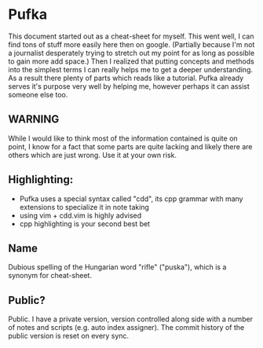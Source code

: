 # Pufka
This document started out as a cheat-sheet for myself.
This went well, I can find tons of stuff more easily here then on google.
(Partially because I'm not a journalist desperately trying to stretch out
my point for as long as possible to gain more add space.)
Then I realized that putting concepts and
methods into the simplest terms I can really helps me to get a deeper understanding.
As a result there plenty of parts which reads like a tutorial.
Pufka already serves it's purpose very well by helping me,
however perhaps it can assist someone else too.

## WARNING
While I would like to think most of the information contained is quite on point,
I know for a fact that some parts are quite lacking and
likely there are others which are just wrong.
Use it at your own risk. 

## Highlighting:
+ Pufka uses a special syntax called "cdd",
its cpp grammar with many extensions to specialize it in note taking
+ using vim + cdd.vim is highly advised
+ cpp highlighting is your second best bet

## Name
Dubious spelling of the Hungarian word "rifle" ("puska"),
which is a synonym for cheat-sheet.

## Public?
Public.
I have a private version,
version controlled along side with a number of
notes and scripts (e.g. auto index assigner).
The commit history of the public version is reset on every sync.

